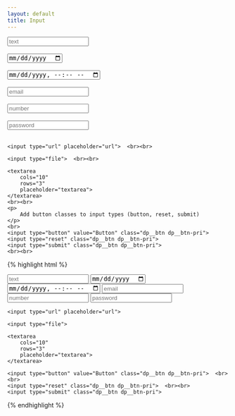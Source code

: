 ```yaml
---
layout: default
title: Input
---
```


<div class="dp__input">
    <input type="text" placeholder="text"> <br><br>
    <input type="date"> <br><br>
    <input type="datetime-local">  <br><br>
    <input type="email" placeholder="email">  <br><br>
    <input type="number" placeholder="number">  <br><br>
    <input type="password" placeholder="password">  <br><br>

    <input type="url" placeholder="url">  <br><br>
    
    <input type="file">  <br><br>

    <textarea
        cols="10"
        rows="3"
        placeholder="textarea">
    </textarea>    
    <br><br>
    <p>
        Add button classes to input types (button, reset, submit)
    </p>
    <br>
    <input type="button" value="Button" class="dp__btn dp__btn-pri"> 
    <input type="reset" class="dp__btn dp__btn-pri"> 
    <input type="submit" class="dp__btn dp__btn-pri">    
    <br><br>
</div>    



{% highlight html %}
<div class="dp__input">
    <input type="text" placeholder="text">
    <input type="date">
    <input type="datetime-local"> 
    <input type="email" placeholder="email"> 
    <input type="number" placeholder="number"> 
    <input type="password" placeholder="password"> 

    <input type="url" placeholder="url"> 
    
    <input type="file"> 

    <textarea
        cols="10"
        rows="3"
        placeholder="textarea">
    </textarea>    

    <input type="button" value="Button" class="dp__btn dp__btn-pri">  <br><br>
    <input type="reset" class="dp__btn dp__btn-pri">  <br><br>
    <input type="submit" class="dp__btn dp__btn-pri">    
</div>   
{% endhighlight %}